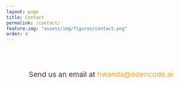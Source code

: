 ```yaml
---
layout: page
title: Contact
permalink: /contact/
feature-img: "assets/img/figures/contact.png"
order: 4
---
```


<div style="text-align: center; padding: 40px 20px;">
    <p style="font-size: 1.2rem; color: #553128;">
        Send us an email at <a href="mailto:hwanda@edencode.ai" style="color: #F4A135; text-decoration: none;">hwanda@edencode.ai</a>
    </p>
</div> 
